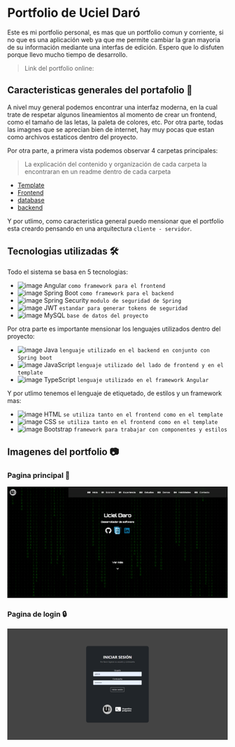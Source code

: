 # Portfolio de Uciel Daró

Este es mi portfolio personal, es mas que un portfolio comun y corriente, si no que es una aplicación web ya que me permite cambiar la gran mayoria de su información mediante una interfas de edición. Espero que lo disfuten porque llevo mucho tiempo de desarrollo.

> Link del portfolio online: 

## Caracteristicas generales del portafolio 🧐
A nivel muy general podemos encontrar una interfaz moderna, en la cual trate de respetar algunos lineamientos al momento de crear un frontend, como el tamaño de las letas, la paleta de colores, etc. Por otra parte, todas las imagnes que se aprecian bien de internet, hay muy pocas que estan como archivos estaticos dentro del proyecto.

Por otra parte, a primera vista podemos observar 4 carpetas principales:
> La explicación del contenido y organización de cada carpeta la encontraran en un readme dentro de cada carpeta
  - [Template](https://github.com/Uciel89/Portfolio/tree/main/template)
  - [Frontend](https://github.com/Uciel89/Portfolio/tree/main/frontend)
  - [database](https://github.com/Uciel89/Portfolio/tree/main/database)
  - [backend](https://github.com/Uciel89/Portfolio/tree/main/backend)

Y por utlimo, como caracteristica general puedo mensionar que el portfolio esta creardo pensando en una arquitectura `cliente - servidor`.

## Tecnologias utilizadas 🛠
Todo el sistema se basa en 5 tecnologias:

 - ![image](https://img.icons8.com/color/25/undefined/angularjs.png) Angular `como framework para el frontend` 
 - ![image](https://img.icons8.com/color/25/undefined/spring-logo.png) Spring Boot `como framework para el backend`
 - ![image](https://img.icons8.com/fluency/25/undefined/security-shield-green.png) Spring Security `modulo de seguridad de Spring`
 - ![image](https://img.icons8.com/color/25/undefined/java-web-token.png) JWT `estandar para generar tokens de seguridad`
 - ![image](https://img.icons8.com/color/25/undefined/mysql-logo.png) MySQL `base de datos del proyecto`

Por otra parte es importante mensionar los lenguajes utilizados dentro del proyecto:

  - ![image](https://img.icons8.com/color/25/undefined/java-coffee-cup-logo--v1.png) Java `lenguaje utilizado en el backend en conjunto con Spring boot`
  - ![image](https://img.icons8.com/color/25/undefined/javascript--v1.png) JavaScript `lenguaje utilizado del lado de frontend y en el template`
  - ![image](https://img.icons8.com/color/25/undefined/typescript.png) TypeScript `lenguaje utilizado en el framework Angular`

Y por utlimo tenemos el lenguaje de etiquetado, de estilos y un framework mas: 
  - ![image](https://img.icons8.com/color/25/undefined/html-5--v1.png) HTML `se utiliza tanto en el frontend como en el template`
  - ![image](https://img.icons8.com/color/25/undefined/css3.png) CSS `se utiliza tanto en el frontend como en el template`
  - ![image](https://img.icons8.com/color/25/undefined/bootstrap.png) Bootstrap `framework para trabajar con componentes y estilos`

## Imagenes del portfolio 📷

### Pagina principal 📄
![image](https://github.com/Uciel89/Portfolio/blob/main/images/Portfolio_1.png)

### Pagina de login 🔒
![image](https://github.com/Uciel89/Portfolio/blob/main/images/Login.png)
